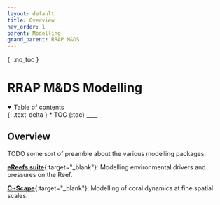 ```yaml
---
layout: default
title: Overview
nav_order: 1
parent: Modelling
grand_parent: RRAP M&DS
---
```


{: .no_toc }

# RRAP M&DS Modelling

<details  open markdown="block">
  <summary>
    Table of contents
  </summary>
{: .text-delta }
* TOC
{:toc}
____
</details>

## Overview

TODO some sort of preamble about the various modelling packages:

[**eReefs suite**](./e-reefs/index.md){:target="\_blank"}: Modelling environmental drivers and pressures on the Reef. 

[**C~Scape**](./c-scape/index.md){:target="\_blank"}: Modelling of coral dynamics at fine spatial scales​.

